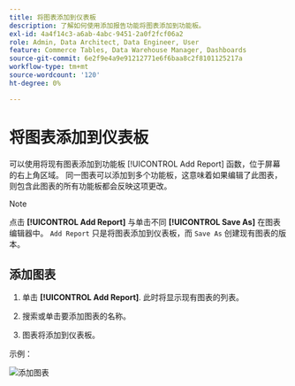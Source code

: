 ```yaml
---
title: 将图表添加到仪表板
description: 了解如何使用添加报告功能将图表添加到功能板。
exl-id: 4a4f14c3-a6ab-4abc-9451-2a0f2fcf06a2
role: Admin, Data Architect, Data Engineer, User
feature: Commerce Tables, Data Warehouse Manager, Dashboards
source-git-commit: 6e2f9e4a9e91212771e6f6baa8c2f8101125217a
workflow-type: tm+mt
source-wordcount: '120'
ht-degree: 0%

---
```


# 将图表添加到仪表板

可以使用将现有图表添加到功能板 [!UICONTROL Add Report] 函数，位于屏幕的右上角区域。 同一图表可以添加到多个功能板，这意味着如果编辑了此图表，则包含此图表的所有功能板都会反映这项更改。

>[!NOTE]
>
>点击 **[!UICONTROL Add Report]** 与单击不同 **[!UICONTROL Save As]** 在图表编辑器中。 `Add Report` 只是将图表添加到仪表板，而 `Save As` 创建现有图表的版本。

## 添加图表

1. 单击 **[!UICONTROL Add Report]**. 此时将显示现有图表的列表。

1. 搜索或单击要添加图表的名称。

1. 图表将添加到仪表板。

示例：

![添加图表](../../assets/sql-integration-encrypted-yes.png)
